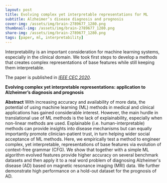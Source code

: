 ```yaml
---
layout: post
title: Evolving complex yet interpretable representations for ML
subtitle: Alzheimer’s disease diagnosis and prognosis
cover-img: /assets/img/brain-2789677_1280.png
thumbnail-img: /assets/img/brain-2789677_1280.png
share-img: /assets/img/brain-2789677_1280.png
tags: [paper, ml, interpretability]
---
```


Interpretability is an important consideration for machine learning systems, especially in the clinical domain. We took first steps to develop a methods that creates complex representations of base features while still keeping them interpretable.

The paper is published in [*IEEE CEC 2020*](https://doi.org/10.1109/CEC48606.2020.9185843).

**Evolving complex yet interpretable representations: application to Alzheimer’s diagnosis and prognosis**

**Abstract** With increasing accuracy and availability of more data, the potential of using machine learning (ML) methods in medical and clinical applications has gained considerable interest. However, the main hurdle in translational use of ML methods is the lack of explainability, especially when non-linear methods are used. Explainable (i.e. human-interpretable) methods can provide insights into disease mechanisms but can equally importantly promote clinician-patient trust, in turn helping wider social acceptance of ML methods. Here, we empirically test a method to engineer complex, yet interpretable, representations of base features via evolution of context-free grammar (CFG). We show that together with a simple ML algorithm evolved features provide higher accuracy on several benchmark datasets and then apply it to a real word problem of diagnosing Alzheimer's disease (AD) based on magnetic resonance imaging (MRI) data. We further demonstrate high performance on a hold-out dataset for the prognosis of AD.
